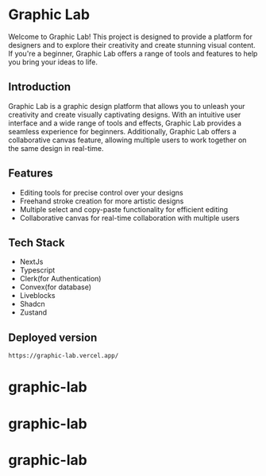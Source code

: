 # Graphic Lab

Welcome to Graphic Lab! This project is designed to provide a platform for designers and to explore their creativity and create stunning visual content. If you're a beginner, Graphic Lab offers a range of tools and features to help you bring your ideas to life.

## Introduction
Graphic Lab is a graphic design platform that allows you to unleash your creativity and create visually captivating designs. With an intuitive user interface and a wide range of tools and effects, Graphic Lab provides a seamless experience for beginners. Additionally, Graphic Lab offers a collaborative canvas feature, allowing multiple users to work together on the same design in real-time.


## Features

- Editing tools for precise control over your designs
- Freehand stroke creation for more artistic designs
- Multiple select and copy-paste functionality for efficient editing
- Collaborative canvas for real-time collaboration with multiple users


## Tech Stack
- NextJs
- Typescript
- Clerk(for Authentication)
- Convex(for database)
- Liveblocks
- Shadcn
- Zustand 

## Deployed version

```
https://graphic-lab.vercel.app/
```
# graphic-lab
# graphic-lab
# graphic-lab
